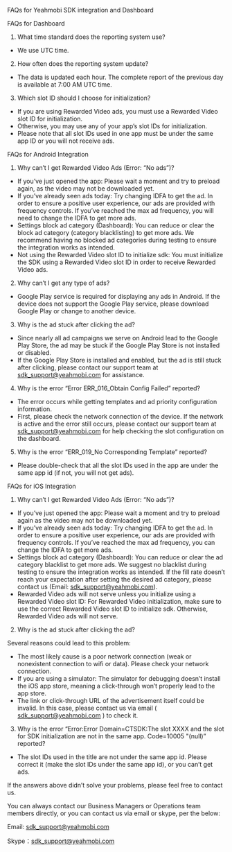 FAQs for Yeahmobi SDK integration and Dashboard

 

FAQs for Dashboard

1. What time standard does the reporting system use?

- We use UTC time.

2. How often does the reporting system update?

- The data is updated each hour. The complete report of the previous day is available at 7:00 AM UTC time.

3. Which slot ID should I choose for initialization?

- If you are using Rewarded Video ads, you must use a Rewarded Video slot ID for initialization.
- Otherwise, you may use any of your app’s slot IDs for initialization.
- Please note that all slot IDs used in one app must be under the same app ID or you will not receive ads.

FAQs for Android Integration

1. Why can’t I get Rewarded Video Ads (Error: “No ads”)?

- If you’ve just opened the app: Please wait a moment and try to preload again, as the video may not be downloaded yet.
- If you’ve already seen ads today: Try changing IDFA to get the ad. In order to ensure a positive user experience, our ads are provided with frequency controls. If you’ve reached the max ad frequency, you will need to  change the IDFA to get more ads.
- Settings block ad category (Dashboard): You can reduce or clear the block ad category (category blacklisting) to get more ads. We recommend having no blocked ad categories during testing to ensure the integration works as intended. 
- Not using the Rewarded Video slot ID to initialize sdk: You must initialize the SDK using a Rewarded Video slot ID in order to receive Rewarded Video ads.

2. Why can’t I get any type of ads?

- Google Play service is required for displaying any ads in Android. If the device does not support the Google Play service, please download Google Play or change to another device.

3. Why is the ad stuck after clicking the ad?

- Since nearly all ad campaigns we serve on Android lead to the Google Play Store, the ad may be stuck if the Google Play Store is not installed or disabled.
- If the Google Play Store is installed and enabled, but the ad is still stuck after clicking, please contact our support team at sdk_support@yeahmobi.com for assistance.

4. Why is the error “Error ERR_016_Obtain Config Failed” reported?

- The error occurs while getting templates and ad priority configuration information.
- First, please check the network connection of the device. If the network is active and the error still occurs, please contact our support team at sdk_support@yeahmobi.com for help checking the slot configuration on the dashboard.

5. Why is the error “ERR_019_No Corresponding Template” reported?

- Please double-check that all the slot IDs used in the app are under the same app id (if not, you will not get ads).

FAQs for iOS Integration

1. Why can’t I get Rewarded Video Ads (Error: “No ads”)?

- If you’ve just opened the app: Please wait a moment and try to preload again as the video may not be downloaded yet.
- If you’ve already seen ads today: Try changing IDFA to get the ad. In order to ensure a positive user experience, our ads are provided with frequency controls. If you’ve reached the max ad frequency, you can change the IDFA to get more ads.
- Settings block ad category (Dashboard): You can reduce or clear the ad category blacklist to get more ads. We suggest no blacklist during testing to ensure the integration works as intended. If the fill rate doesn’t reach your expectation after setting the desired ad category, please contact us (Email: sdk_support@yeahmobi.com).
- Rewarded Video ads will not serve unless you initialize using a Rewarded Video slot ID: For Rewarded Video initialization, make sure to use the correct Rewarded Video slot ID to initialize sdk. Otherwise, Rewarded Video ads will not serve.

2. Why is the ad stuck after clicking the ad?

Several reasons could lead to this problem:

- The most likely cause is a poor network connection (weak or nonexistent connection to wifi or data). Please check your network connection.
- If you are using a simulator: The simulator for debugging doesn’t install the iOS app store, meaning a click-through won’t properly lead to the app store.
- The link or click-through URL of the advertisement itself could be invalid. In this case, please contact us via email ( sdk_support@yeahmobi.com ) to check it.

3. Why is the error “Error:Error Domain=CTSDK:The slot XXXX and the slot for SDK initialization are not in the same app. Code=10005 "(null)” reported?

- The slot IDs used in the title are not under the same app id. Please correct it (make the slot IDs under the same app id), or you can’t get ads.

If the answers above didn’t solve your problems, please feel free to contact us.

You can always contact our Business Managers or Operations team members directly, or you can contact us via email or skype, per the below:

Email:   sdk_support@yeahmobi.com

Skype：sdk_support@yeahmobi.com
